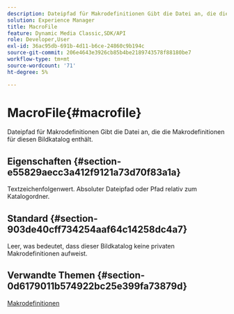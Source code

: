 ```yaml
---
description: Dateipfad für Makrodefinitionen Gibt die Datei an, die die Makrodefinitionen für diesen Bildkatalog enthält.
solution: Experience Manager
title: MacroFile
feature: Dynamic Media Classic,SDK/API
role: Developer,User
exl-id: 36ac95db-691b-4d11-b6ce-24860c9b194c
source-git-commit: 206e4643e3926cb85b4be2189743578f88180be7
workflow-type: tm+mt
source-wordcount: '71'
ht-degree: 5%

---
```


# MacroFile{#macrofile}

Dateipfad für Makrodefinitionen Gibt die Datei an, die die Makrodefinitionen für diesen Bildkatalog enthält.

## Eigenschaften {#section-e55829aecc3a412f9121a73d70f83a1a}

Textzeichenfolgenwert. Absoluter Dateipfad oder Pfad relativ zum Katalogordner.

## Standard {#section-903de40cff734254aaf64c14258dc4a7}

Leer, was bedeutet, dass dieser Bildkatalog keine privaten Makrodefinitionen aufweist.

## Verwandte Themen {#section-0d6179011b574922bc25e399fa73879d}

[Makrodefinitionen](../../../../../is-api/image-catalog/image-serving-api-ref/c-image-catalog-reference/c-macro-definition-reference/c-macro-definition-reference.md#concept-5ec73f7636c1496fba1e94094e694e79)
